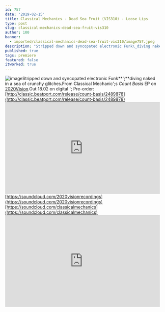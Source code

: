 ```yaml
---
id: 757
date: '2019-02-15'
title: Classical Mechanics - Dead Sea Fruit (VIS310) - Loose Lips
type: post
slug: classical-mechanics-dead-sea-fruit-vis310
author: 100
banner:
  - imported/classical-mechanics-dead-sea-fruit-vis310/image757.jpeg
description: "Stripped down and syncopated electronic Funk\_diving naked in a sea of crunchy glitches. From Classical Mechanic's Count Basis EP on 2020Vision. Out 18.02 on digital – Pre-order: http://classic.beatport.com/release/count-basis/2489878 https://soundcloud.com/2020visionrecordings https://soundcloud.com/classicalmechanics [...]Read More..."
published: true
tags: premiere
featured: false
itworked: true
---
```

![image](../imported/classical-mechanics-dead-sea-fruit-vis310/image757.jpeg)Stripped down and syncopated electronic Funk**';**diving naked in a sea of crunchy glitches.From Classical Mechanic';s _Count Basis_ EP on [2020Vision](https://www.residentadvisor.net/record-label.aspx?id=459).Out 18.02 on digital '; Pre-order: [http://classic.beatport.com/release/count-basis/2489878](http://classic.beatport.com/release/count-basis/2489878)<iframe width='100%' height='300' scrolling='no' frameborder='no' allow='autoplay' src='https://w.soundcloud.com/player/?url=https%3A//api.soundcloud.com/tracks/576015690&color=%23ff5500&auto_play=false&hide_related=false&show_comments=true&show_user=true&show_reposts=false&show_teaser=true'></iframe>[https://soundcloud.com/2020visionrecordings](https://soundcloud.com/2020visionrecordings)[https://soundcloud.com/classicalmechanics](https://soundcloud.com/classicalmechanics)<iframe width='100%' height='300' scrolling='no' frameborder='no' allow='autoplay' src='https://www.youtube.com/embed/Z1XQFQGgQQA'></iframe>